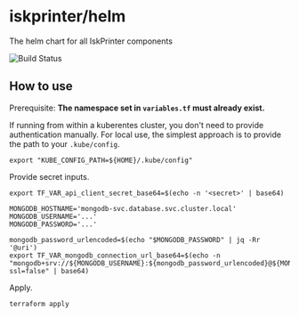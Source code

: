 # iskprinter/helm

The helm chart for all IskPrinter components

![Build Status](https://iskprinter.com/jenkins/buildStatus/icon?job=helm%2Fmain)

## How to use

Prerequisite: **The namespace set in `variables.tf` must already exist.**

If running from within a kuberentes cluster, you don't need to provide authentication manually. For local use, the simplest approach is to provide the path to your `.kube/config`.

```
export "KUBE_CONFIG_PATH=${HOME}/.kube/config"
```

Provide secret inputs.
```
export TF_VAR_api_client_secret_base64=$(echo -n '<secret>' | base64)

MONGODB_HOSTNAME='mongodb-svc.database.svc.cluster.local'
MONGODB_USERNAME='...'
MONGODB_PASSWORD='...'

mongodb_password_urlencoded=$(echo "$MONGODB_PASSWORD" | jq -Rr '@uri')
export TF_VAR_mongodb_connection_url_base64=$(echo -n "mongodb+srv://${MONGODB_USERNAME}:${mongodb_password_urlencoded}@${MONGODB_HOSTNAME}/?ssl=false" | base64)
```

Apply.
```
terraform apply
```
